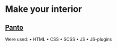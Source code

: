 # Make your interior

## [Panto](https://vladpeace.github.io/1.panto-furniture-store/)

Were used:
• HTML
• CSS
• SCSS
• JS
• JS-plugins
